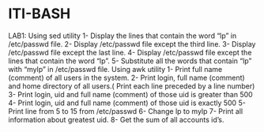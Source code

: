 # ITI-BASH

LAB1:
Using sed utility
1- Display the lines that contain the word “lp” in /etc/passwd file.
2- Display /etc/passwd file except the third line.
3- Display /etc/passwd file except the last line.
4- Display /etc/passwd file except the lines that contain the word “lp”.
5- Substitute all the words that contain “lp” with “mylp” in /etc/passwd file.
Using awk utility
1- Print full name (comment) of all users in the system.
2- Print login, full name (comment) and home directory of all users.( Print each line preceded by a line number)
3- Print login, uid and full name (comment) of those uid is greater than 500
4- Print login, uid and full name (comment) of those uid is exactly 500
5- Print line from 5 to 15 from /etc/passwd
6- Change lp to mylp
7- Print all information about greatest uid.
8- Get the sum of all accounts id’s.
